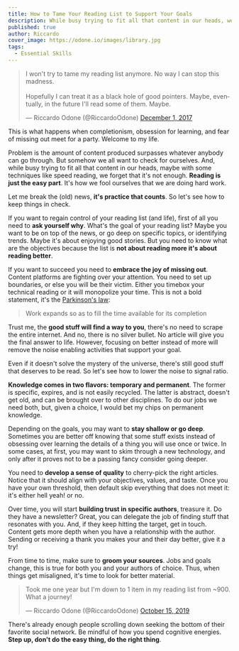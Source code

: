```yaml
---
title: How to Tame Your Reading List to Support Your Goals
description: While busy trying to fit all that content in our heads, we forget that reading is just the easy part.
published: true
author: Riccardo
cover_image: https://odone.io/images/library.jpg
tags:
  - Essential Skills
---
```


<blockquote class="twitter-tweet"><p lang="en" dir="ltr">I won&#39;t try to tame my reading list anymore. No way I can stop this madness.<br><br>Hopefully I can treat it as a black hole of good pointers. Maybe, eventually, in the future I&#39;ll read some of them. Maybe.</p>&mdash; Riccardo Odone (@RiccardoOdone) <a href="https://twitter.com/RiccardoOdone/status/936727904100208640?ref_src=twsrc%5Etfw">December 1, 2017</a></blockquote>

This is what happens when completionism, obsession for learning, and fear of missing out meet for a party. Welcome to my life.

Problem is the amount of content produced surpasses whatever anybody can go through. But somehow we all want to check for ourselves. And, while busy trying to fit all that content in our heads, maybe with some techniques like speed reading, we forget that it's not enough. **Reading is just the easy part**. It's how we fool ourselves that we are doing hard work.

Let me break the (old) news, **it's practice that counts**. So let's see how to keep things in check.

If you want to regain control of your reading list (and life), first of all you need to **ask yourself why**. What's the goal of your reading list? Maybe you want to be on top of the news, or go deep on specific topics, or identifying trends. Maybe it's about enjoying good stories. But you need to know what are the objectives because the list is **not about reading more it's about reading better**.

If you want to succeed you need to **embrace the joy of missing out**. Content platforms are fighting over your attention. You need to set up boundaries, or else you will be their victim. Either you timebox your technical reading or it will monopolize your time. This is not a bold statement, it's the [Parkinson's law](https://en.wikipedia.org/wiki/Parkinson%27s_law):

> Work expands so as to fill the time available for its completion

Trust me, the **good stuff will find a way to you**, there's no need to scrape the entire internet. And no, there is no silver bullet. No article will give you the final answer to life. However, focusing on better instead of more will remove the noise enabling activities that support your goal.

Even if it doesn't solve the mystery of the universe, there's still good stuff that deserves to be read. So let's see how to lower the noise to signal ratio.

**Knowledge comes in two flavors: temporary and permanent**. The former is specific, expires, and is not easily recycled. The latter is abstract, doesn't get old, and can be brought over to other disciplines. To do our jobs we need both, but, given a choice, I would bet my chips on permanent knowledge.

Depending on the goals, you may want to **stay shallow or go deep**. Sometimes you are better off knowing that some stuff exists instead of obsessing over learning the details of a thing you will use once or twice. In some cases, at first, you may want to skim through a new technology, and only after it proves not to be a passing fancy consider going deeper.

You need to **develop a sense of quality** to cherry-pick the right articles. Notice that it should align with your objectives, values, and taste. Once you have your own threshold, then default skip everything that does not meet it: it's either hell yeah! or no.

Over time, you will start **building trust in specific authors**, treasure it. Do they have a newsletter? Great, you can delegate the job of finding stuff that resonates with you. And, if they keep hitting the target, get in touch. Content gets more depth when you have a relationship with the author. Sending or receiving a thank you makes your and their day better, give it a try!

From time to time, make sure to **groom your sources**. Jobs and goals change, this is true for both you and your authors of choice. Thus, when things get misaligned, it's time to look for better material.

<blockquote class="twitter-tweet"><p lang="en" dir="ltr">Took me one year but I&#39;m down to 1 item in my reading list from ~900. What a journey!</p>&mdash; Riccardo Odone (@RiccardoOdone) <a href="https://twitter.com/RiccardoOdone/status/1184191219955576832?ref_src=twsrc%5Etfw">October 15, 2019</a></blockquote>

There's already enough people scrolling down seeking the bottom of their favorite social network. Be mindful of how you spend cognitive energies. **Step up, don't do the easy thing, do the right thing**.
